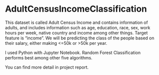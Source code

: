 # AdultCensusIncomeClassification
This dataset is called Adult Census Income and contains information of adults, and includes information such as age, education, race, sex, work hours per week, native country and income among other things. Target feature is “income”. We will be predicting the class of the people based on their salary, either making <=50k or >50k per year.

I used Python with Jupyter Notebook. Random Forest Classification performs best among other five algorithms.

You can find more detail in project report.

